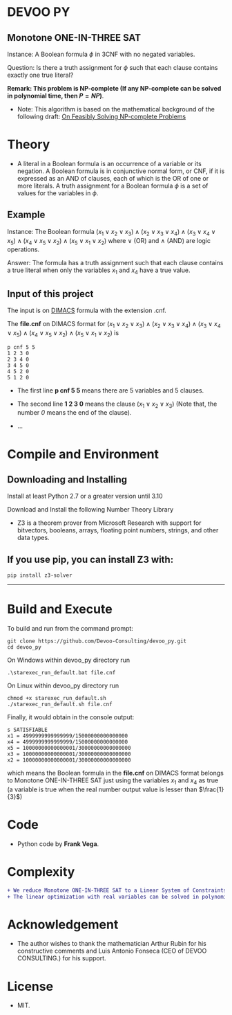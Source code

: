 # DEVOO PY
Monotone ONE-IN-THREE SAT
----- 
Instance: A Boolean formula $\phi$ in 3CNF with no negated variables.

Question: Is there a truth assignment for $\phi$ such that each clause contains exactly one true literal?
 
**Remark: This problem is NP-complete (If any NP-complete can be solved in polynomial time, then $P = NP$)**.

- Note: This algorithm is based on the mathematical background of the following draft: [On Feasibly Solving NP-complete Problems](https://www.researchgate.net/publication/374551182_On_Feasibly_Solving_NP-complete_Problems) 

# Theory

- A literal in a Boolean formula is an occurrence of a variable or its negation. A Boolean formula is in conjunctive normal form, or CNF, if it is expressed as an AND of clauses, each of which is the OR of one or more literals. A truth assignment for a Boolean formula $\phi$ is a set of values for the variables in $\phi$. 

Example
----- 

Instance: The Boolean formula $(x_{1} \vee x_{2} \vee x_{3}) \wedge (x_{2} \vee x_{3} \vee x_{4}) \wedge (x_{3} \vee x_{4} \vee x_{5}) \wedge (x_{4} \vee x_{5} \vee x_{2}) \wedge (x_{5} \vee x_{1} \vee x_{2})$ where $\vee$ (OR) and $\wedge$ (AND) are logic operations.

Answer: The formula has a truth assignment such that each clause contains a true literal when only the variables $x_{1}$ and $x_{4}$ have a true value.

Input of this project
-----

The input is on [DIMACS](http://www.satcompetition.org/2009/format-benchmarks2009.html) formula with the extension .cnf.
  
The **file.cnf** on DIMACS format for $(x_{1} \vee x_{2} \vee x_{3}) \wedge (x_{2} \vee x_{3} \vee x_{4}) \wedge (x_{3} \vee x_{4} \vee x_{5}) \wedge (x_{4} \vee x_{5} \vee x_{2}) \wedge (x_{5} \vee x_{1} \vee x_{2})$ is
```  
p cnf 5 5
1 2 3 0
2 3 4 0
3 4 5 0
4 5 2 0
5 1 2 0
```  

- The first line **p cnf 5 5** means there are 5 variables and 5 clauses.

- The second line **1 2 3 0** means the clause $(x_{1} \vee x_{2} \vee x_{3})$ (Note that, the number *0* means the end of the clause).

- ...

# Compile and Environment

Downloading and Installing
-----

Install at least Python 2.7 or a greater version until 3.10

Download and Install the following Number Theory Library 

- Z3 is a theorem prover from Microsoft Research with support for bitvectors, booleans, arrays, floating point numbers, strings, and other data types.

If you use pip, you can install Z3 with:
-----
```
pip install z3-solver
```

-----

# Build and Execute

To build and run from the command prompt:

```
git clone https://github.com/Devoo-Consulting/devoo_py.git
cd devoo_py
```

On Windows within devoo_py directory run

```
.\starexec_run_default.bat file.cnf
```

On Linux within devoo_py directory run

```
chmod +x starexec_run_default.sh
./starexec_run_default.sh file.cnf
```

Finally, it would obtain in the console output:

```
s SATISFIABLE
x1 = 4999999999999999/15000000000000000
x4 = 4999999999999999/15000000000000000
x5 = 10000000000000001/30000000000000000
x3 = 10000000000000001/30000000000000000
x2 = 10000000000000001/30000000000000000
```

which means the Boolean formula in the **file.cnf** on DIMACS format belongs to Monotone ONE-IN-THREE SAT just using the variables $x_{1}$ and $x_{4}$ as true (a variable is true when the real number output value is lesser than $\frac{1}{3}$)

# Code

- Python code by **Frank Vega**.

# Complexity

````diff
+ We reduce Monotone ONE-IN-THREE SAT to a Linear System of Constraints in linear time.
+ The linear optimization with real variables can be solved in polynomial time.
````

# Acknowledgement

- The author wishes to thank the mathematician Arthur Rubin for his constructive comments and Luis Antonio Fonseca (CEO of DEVOO CONSULTING.) for his support.
 
# License
- MIT.
